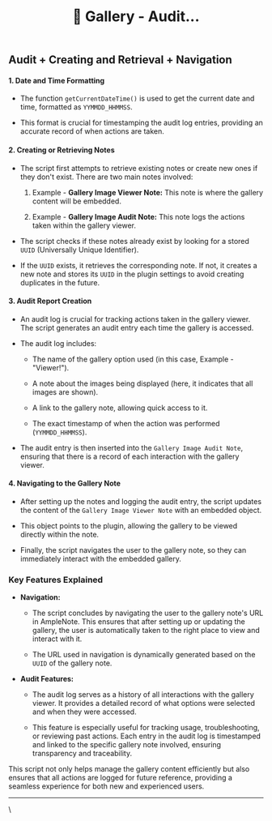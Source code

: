 ﻿---
title: "\U0001F4F8 Gallery - Audit..."
uuid: 543b546a-5d40-11ef-aaa7-b6c19b417745
version: 25
created: '2024-08-18T14:30:34+05:30'
tags:
  - '-9-permanent'
  - '-t/amplenote/mine'
---

## Audit + Creating and Retrieval + Navigation

#### 1. **Date and Time Formatting**

- The function `getCurrentDateTime()` is used to get the current date and time, formatted as `YYMMDD_HHMMSS`.

- This format is crucial for timestamping the audit log entries, providing an accurate record of when actions are taken.

#### 2. **Creating or Retrieving Notes**

- The script first attempts to retrieve existing notes or create new ones if they don't exist. There are two main notes involved:

    1. Example - **Gallery Image Viewer Note:** This note is where the gallery content will be embedded.

    1. Example - **Gallery Image Audit Note:** This note logs the actions taken within the gallery viewer.

- The script checks if these notes already exist by looking for a stored `UUID` (Universally Unique Identifier).

- If the `UUID` exists, it retrieves the corresponding note. If not, it creates a new note and stores its `UUID` in the plugin settings to avoid creating duplicates in the future.

#### 3. **Audit Report Creation**

- An audit log is crucial for tracking actions taken in the gallery viewer. The script generates an audit entry each time the gallery is accessed.

- The audit log includes:

    - The name of the gallery option used (in this case, Example - "Viewer!").

    - A note about the images being displayed (here, it indicates that all images are shown).

    - A link to the gallery note, allowing quick access to it.

    - The exact timestamp of when the action was performed (`YYMMDD_HHMMSS`).

- The audit entry is then inserted into the `Gallery Image Audit Note`, ensuring that there is a record of each interaction with the gallery viewer.

#### 4. **Navigating to the Gallery Note**

- After setting up the notes and logging the audit entry, the script updates the content of the `Gallery Image Viewer Note` with an embedded object.

- This object points to the plugin, allowing the gallery to be viewed directly within the note.

- Finally, the script navigates the user to the gallery note, so they can immediately interact with the embedded gallery.

### Key Features Explained

- **Navigation:**

    - The script concludes by navigating the user to the gallery note's URL in AmpleNote. This ensures that after setting up or updating the gallery, the user is automatically taken to the right place to view and interact with it.

    - The URL used in navigation is dynamically generated based on the `UUID` of the gallery note.

- **Audit Features:**

    - The audit log serves as a history of all interactions with the gallery viewer. It provides a detailed record of what options were selected and when they were accessed.

    - This feature is especially useful for tracking usage, troubleshooting, or reviewing past actions. Each entry in the audit log is timestamped and linked to the specific gallery note involved, ensuring transparency and traceability.

This script not only helps manage the gallery content efficiently but also ensures that all actions are logged for future reference, providing a seamless experience for both new and experienced users.

---

\